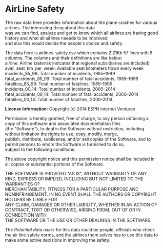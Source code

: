 # AirLine Safety

The raw data here provides information about the plane crashes for various airlines. The interesting thing about this data  
was we can find, analyze and get to know which all airlines are having good history and what all airlines neeeds to be improved  
and also this would decide the people's choice and safety.


The data here is airlines-safety.csv which contains 2.21Kb 57 lines with 8 columns. The columns and their definitions are like below:                                                     
airline: 	                  Airline (asterisk indicates that regional subsidiaries are included)   
avail_seat_km_per_week: 	Available seat kilometers flown every week                            
incidents_85_99:	          Total number of incidents, 1985–1999                                
fatal_accidents_85_99:  	  Total number of fatal accidents, 1985–1999                            
fatalities_85_99:	      Total number of fatalities, 1985–1999                                 
incidents_00_14:	           Total number of incidents, 2000–2014                               
fatal_accidents_00_14:   	  Total number of fatal accidents, 2000–2014                          
fatalities_00_14:	        Total number of fatalities, 2000–2014                                 

**License Information:**
Copyright (c) 2014 ESPN Internet Ventures

Permission is hereby granted, free of charge, to any person obtaining a copy of this software and associated documentation files  
(the "Software"), to deal in the Software without restriction, including without limitation the rights to use, copy, modify, merge,  
publish, distribute, sublicense, and/or sell copies of the Software, and to permit persons to whom the Software is furnished to do so,  
subject to the following conditions:

The above copyright notice and this permission notice shall be included in all copies or substantial portions of the Software.

THE SOFTWARE IS PROVIDED "AS IS", WITHOUT WARRANTY OF ANY KIND, EXPRESS OR IMPLIED, INCLUDING BUT NOT LIMITED TO THE WARRANTIES OF  
MERCHANTABILITY, FITNESS FOR A PARTICULAR PURPOSE AND NONINFRINGEMENT. IN NO EVENT SHALL THE AUTHORS OR COPYRIGHT HOLDERS BE LIABLE FOR  
ANY CLAIM, DAMAGES OR OTHER LIABILITY, WHETHER IN AN ACTION OF CONTRACT, TORT OR OTHERWISE, ARISING FROM, OUT OF OR IN CONNECTION WITH  
THE SOFTWARE OR THE USE OR OTHER DEALINGS IN THE SOFTWARE.

The _Potential data users_ for this data could be people, officials who check the air line safety norms, and the airlines them selves 
has to use this data to make some active decisions in improving the safety.


